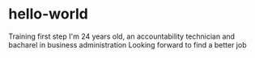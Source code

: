 # hello-world
Training first step
I'm 24 years old, an accountability technician and bacharel in business administration
Looking forward to find a better job
